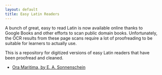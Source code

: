 ```yaml
---
layout: default
title: Easy Latin Readers
---
```

A bunch of great, easy to read Latin is now available online thanks to Google Books and other efforts to scan public domain books. Unfortunately, the OCR results from these page scans require a lot of proofreading to be suitable for learners to actually use.

This is a repository for digitized versions of easy Latin readers that have been proofread and cleaned.

* [Ora Maritima, by E. A. Sonnenschein](./ora-maritima/)
